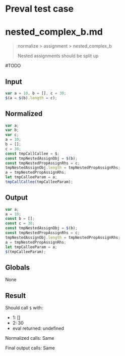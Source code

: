 # Preval test case

# nested_complex_b.md

> normalize > assignment > nested_complex_b
>
> Nested assignments should be split up

#TODO

## Input

`````js filename=intro
var a = 10, b = [], c = 30;
$(a = $(b).length = c);
`````

## Normalized

`````js filename=intro
var a;
var b;
var c;
a = 10;
b = [];
c = 30;
const tmpCallCallee = $;
const tmpNestedAssignObj = $(b);
const tmpNestedPropAssignRhs = c;
tmpNestedAssignObj.length = tmpNestedPropAssignRhs;
a = tmpNestedPropAssignRhs;
let tmpCalleeParam = a;
tmpCallCallee(tmpCalleeParam);
`````

## Output

`````js filename=intro
var a;
a = 10;
const b = [];
const c = 30;
const tmpNestedAssignObj = $(b);
const tmpNestedPropAssignRhs = c;
tmpNestedAssignObj.length = tmpNestedPropAssignRhs;
a = tmpNestedPropAssignRhs;
let tmpCalleeParam = a;
$(tmpCalleeParam);
`````

## Globals

None

## Result

Should call `$` with:
 - 1: []
 - 2: 30
 - eval returned: undefined

Normalized calls: Same

Final output calls: Same
